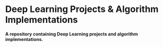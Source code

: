 # Deep Learning Projects & Algorithm Implementations

#### A repository containing Deep Learning projects and algorithm implementations.
 
